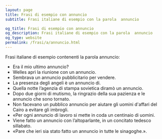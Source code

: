```yaml
---
layout: page
title: Frasi di esempio con annuncio 
subtitle: Frasi italiane di esempio con la parola  annuncio

og_title: Frasi di esempio con annuncio 
og_description: Frasi italiane di esempio con la parola  annuncio
og_type: website
permalink: /frasi/a/annuncio.html
---
```


Frasi italiane di esempio contenenti la parola annuncio:


- Era il mio ultimo annuncio?
- Welles aprì la riunione con un annuncio.
- Sembrava un annuncio pubblicitario per vendere.
- La presenza degli angeli è un annuncio di.
- Quella notte l’agenzia di stampa sovietica diramò un annuncio.
- Dopo due giorni di mutismo, la ringrazio della sua pazienza e le annuncio che sono tornato.
- Non facevano un pubblico annuncio per aiutare gli uomini d'affari del Cairo a evitare gli imbrogli.
- «Per ogni annuncio di lavoro si mette in coda un centinaio di uomini.
- Viene fatto un annuncio con l’altoparlante, in un concitato tedesco sillabato.
- «Pare che ieri sia stato fatto un annuncio in tutte le sinagoghe.».
